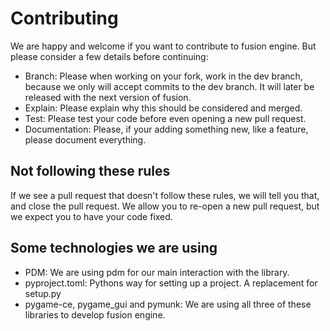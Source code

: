 # Contributing
We are happy and welcome if you want to contribute to fusion engine. But please consider a few details before continuing:
- Branch: Please when working on your fork, work in the dev branch, because we only will accept commits to the dev branch. It will later be released with the next version of fusion.
- Explain: Please explain why this should be considered and merged. 
- Test: Please test your code before even opening a new pull request. 
- Documentation: Please, if your adding something new, like a feature, please document everything. 

## Not following these rules
If we see a pull request that doesn't follow these rules, we will tell you that, and close the pull request. 
We allow you to re-open a new pull request, but we expect you to have your code fixed.

## Some technologies we are using
- PDM: We are using pdm for our main interaction with the library.
- pyproject.toml: Pythons way for setting up a project. A replacement for setup.py
- pygame-ce, pygame_gui and pymunk: We are using all three of these libraries to develop fusion engine.

